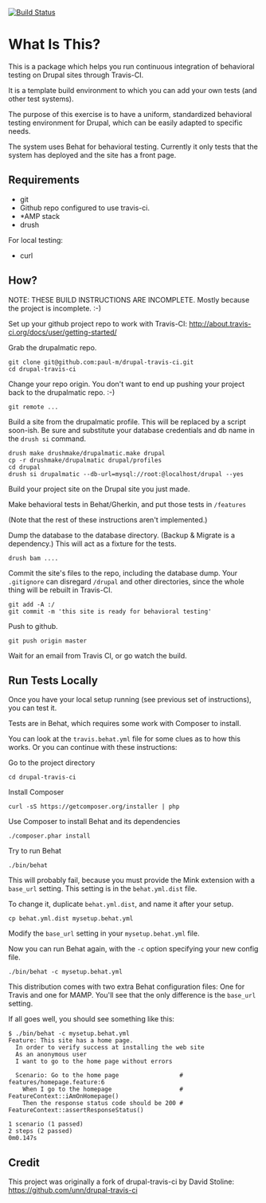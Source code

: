 [![Build Status](https://travis-ci.org/paul-m/drupal-travis-ci.png?branch=master)](https://travis-ci.org/paul-m/drupal-travis-ci)

What Is This?
=============

This is a package which helps you run continuous integration of behavioral testing on Drupal sites through Travis-CI.

It is a template build environment to which you can add your own tests (and other test systems).

The purpose of this exercise is to have a uniform, standardized behavioral testing environment for Drupal, which can be easily adapted to specific needs.

The system uses Behat for behavioral testing. Currently it only tests that the system has deployed and the site has a front page.

Requirements
------------

- git
- Github repo configured to use travis-ci.
- *AMP stack
- drush

For local testing:

- curl

How?
----

NOTE: THESE BUILD INSTRUCTIONS ARE INCOMPLETE. Mostly because the project is incomplete. :-)

Set up your github project repo to work with Travis-CI: http://about.travis-ci.org/docs/user/getting-started/

Grab the drupalmatic repo.

	git clone git@github.com:paul-m/drupal-travis-ci.git
	cd drupal-travis-ci

Change your repo origin. You don't want to end up pushing your project back to the drupalmatic repo. :-)

	git remote ...

Build a site from the drupalmatic profile. This will be replaced by a script soon-ish. Be sure and substitute your database credentials and db name in the `drush si` command.

	drush make drushmake/drupalmatic.make drupal
	cp -r drushmake/drupalmatic drupal/profiles
	cd drupal
	drush si drupalmatic --db-url=mysql://root:@localhost/drupal --yes

Build your project site on the Drupal site you just made.

Make behavioral tests in Behat/Gherkin, and put those tests in `/features`

(Note that the rest of these instructions aren't implemented.)

Dump the database to the database directory. (Backup & Migrate is a dependency.) This will act as a fixture for the tests.

	drush bam ....

Commit the site's files to the repo, including the database dump. Your `.gitignore` can disregard `/drupal` and other directories, since the whole thing will be rebuilt in Travis-CI.

	git add -A :/
	git commit -m 'this site is ready for behavioral testing'

Push to github.

	git push origin master

Wait for an email from Travis CI, or go watch the build.

Run Tests Locally
-----------------

Once you have your local setup running (see previous set of instructions), you can test it.

Tests are in Behat, which requires some work with Composer to install.

You can look at the `travis.behat.yml` file for some clues as to how this works. Or you can continue with these instructions:

Go to the project directory

	cd drupal-travis-ci	

Install Composer

	curl -sS https://getcomposer.org/installer | php

Use Composer to install Behat and its dependencies

	./composer.phar install

Try to run Behat

	./bin/behat

This will probably fail, because you must provide the Mink extension with a `base_url` setting. This setting is in the `behat.yml.dist` file.

To change it, duplicate `behat.yml.dist`, and name it after your setup.

	cp behat.yml.dist mysetup.behat.yml

Modify the `base_url` setting in your `mysetup.behat.yml` file.

Now you can run Behat again, with the `-c` option specifying your new config file.

	./bin/behat -c mysetup.behat.yml

This distribution comes with two extra Behat configuration files: One for Travis and one for MAMP. You'll see that the only difference is the `base_url` setting.

If all goes well, you should see something like this:

	$ ./bin/behat -c mysetup.behat.yml
	Feature: This site has a home page.
	  In order to verify success at installing the web site
	  As an anonymous user
	  I want to go to the home page without errors
	
	  Scenario: Go to the home page                 # features/homepage.feature:6
	    When I go to the homepage                   # FeatureContext::iAmOnHomepage()
	    Then the response status code should be 200 # FeatureContext::assertResponseStatus()
	
	1 scenario (1 passed)
	2 steps (2 passed)
	0m0.147s

Credit
------

This project was originally a fork of drupal-travis-ci by David Stoline: https://github.com/unn/drupal-travis-ci
